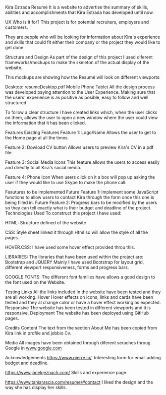Kira Estrada Resumé
It is a website to advertise the summary of skills, abilities and accomplishments that Kira Estrada has developed until now.

UX
Who is it for?
This project is for potential recruiters, employers and customers.

They are people who will be looking for information about Kira's experience and skills that could fit either their company or the project they would like to get done.

Structure and Design
As part of the design of this project I used diferent frameworks/mockups to make the skeleton of the actual display of the website.

This mockups are showing how the Resumé will look on different viewports:

Desktop: resumeDesktop.pdf
Mobile Phone
Tablet
All the design process was developed paying attention to the User Experience. Making sure that the users' experience is as positive as posible, easy to follow and well structured.

To follow a clear structure I have created links which, when the user clicks on them, allows the user to open a new window where the user could view the information that it has been clicked.

Features
Existing Features
Feature 1: Logo/Name
Allows the user to get to the Home page at all the times.

Feature 2: Dowload CV button Allows users to preview Kira's CV in a pdf file.

Feature 3: Social Media Icons This feature allows the users to access easily and directly to all Kira's social media.

Feature 4: Phone Icon When users click on it a box will pop up asking the user if they would like to use Skype to make the phone call.

Feautures to be Implemented
Future Feature 1: Implement some JavaScript functions to allow users to contact Kira through the form once this one is being filled in.
Future Feature 2: Progress bars to be modified by the users so they can tell exactly what is their budget and deadline of the project.
Technologies Used
To construct this project i have used:

HTML: Structure defined of the website

CSS: Style sheet linked it through Html so will allow the style of all the pages.

HOVER.CSS: I have used some hover effect provided throu this.

LIBRARIES: The libraries that have been used within the project are: Bootstrap and JQUERY
Mainly I have used Bootstrap for layout grid, different viewport responsiveness, forms and progress bars.

GOOGLE FONTS: The different font families have allows a good design to the font used on the Website.

Testing
Links All the links included in the website have been tested and they are all working.
Hover Hover effects on icons, links and cards have been tested and they al change color or have a hover effect working as expected.
Responsive The website has been tested in different viewports and it is responsive.
Deployment
The website has been deployed using GitHub pages.

Credits
Content
The text from the section About Me has been copied from Kira link in profile and jobbio Cv.

Media
All images have been obtained through diferent seraches throug Google in www.google.com

Acknowledgements
https://www.pierre.io/. Interesting form for email adding budget and deadline.

https://www.jacekjeznach.com/ Skills and experience page.

https://www.taniarascia.com/resume/#contact I liked the design and the way she has display her skills.